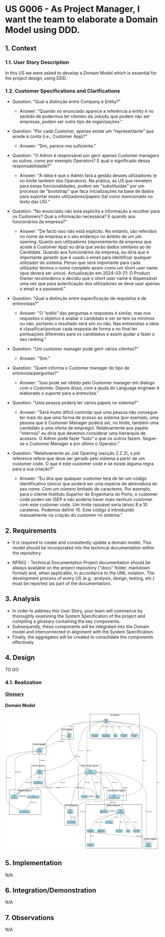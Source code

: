 # US G006 - As Project Manager, I want the team to elaborate a Domain Model using DDD.

## 1. Context
### 1.1. User Story Description

In this US we were asked to develop a Domain Model which is essential for the project design, using DDD.

### 1.2. Customer Specifications and Clarifications

* Question: "Qual a distinção entre Company e Entity?"
    * Answer: "Quando no enunciado aparece a referência a entity é no sentido de podermos ter clientes da Jobs4u que podem não ser empresas, podem ser outro tipo de organizações."

* Question: "Por cada Customer, apenas existe um “representante” que acede à conta (i.e., Customer App)?"
    * Answer: "Sim, parece-me suficiente."

* Question: "O Admin é responsável por gerir apenas Customer managers ou outros, como por exemplo Operators? E qual o significado dessa responsabilidade?"
  * Answer: "A ideia é que o Admin fará a gestão desses utilizadores (e no limite também dos Operators). Na prática, as US que remetem para essas funcionalidades, podem ser “substituidas” por um processo de “bootstrap” que faça inicializações na base de dados para suportar esses utilizadores/papeis (tal como mencionado no texto das US)."

* Question: "No enunciado não está explicita a informação a recolher para os Customers? Qual a informação necessária? E quando aos funcionários da empresa?"
  * Answer: "De facto isso não está explicito. No entanto, são referidos no nome da empresa e o seu endereço no âmbito de um job opening. Quanto aos utilizadores (representante da empresa que acede à Customer App) eu diria que serão dados similares ao do Candidate. Quando aos funcionários da empresa, eu diria que é importante garantir que é usado o email para identificar qualquer utilizador do sistema. Penso que será importante para cada utilizador termos o nome completo assim como um short user name (que deverá ser único). Actualização em 2024-03-21: O Product Owner reconsiderou e decidiu que o short user name é dispensável uma vez que para autenticação dos utilizadores se deve usar apenas o email e a password."

* Question: "Qual a distinção entre especificação de requisitos e de entrevistas?"
  * Answer: "O “estilo” das perguntas e respostas é similar, mas nos requisitos o objetivo é avaliar o candidato e ver se tem os mínimos ou não, portanto o resultado será sim ou não. Nas entrevistas a ideia é classificar/pontuar cada resposta de forma a no final ter pontuações diferentes para os candidatos e assim ajudar a fazer o seu ranking."

* Question: "Um customer manager pode gerir vários clientes?"
  * Answer: "Sim."

* Question: "Quem informa o Customer manager do tipo de entrevista/perguntas?"
  * Answer: "Isso pode ser obtido pelo Customer manager em dialogo com o Customer. Depois disso, com a ajuda do Language engineer é elaborado o suporte para a entrevista."

* Question: "Uma pessoa poderá ter vários papeis no sistema?"
  * Answer: "Será muito difícil controlar que uma pessoa não consegue ter mais do que uma forma de acesso ao sistema (por exemplo, uma pessoa que é Customer Manager poderá ser, no limite, também uma candidato a uma oferta de emprego). Relativamente aos papéis “internos” eu diria que devemos considerar uma hierarquia de acessos. O Admin pode fazer “tudo” o que os outros fazem. Segue-se o Customer Manager e por último o Operator."

* Question: "Relativamente ao Job Opening (secção 2.2.2), o job reference refere que deve ser gerado pelo sistema a partir de um customer code. O que é este customer code e se existe alguma regra para a sua criação?"
  * Answer: "Eu dira que qualquer customer terá de ter um código identificativo (único) que poderá ser uma espécie de abreviatura do seu nome. Com um número limitado de caracteres. Por exemplo, para o cliente Instituto Superior de Engenharia do Porto, o customer code poderi ser ISEP e não poderia haver mais nenhum customer com este customer code. Um limite razoável seria talvez 8 a 10 carateres. Podemos definir 10. Este código é introduzido manualmente na criação do customer no sistema."


## 2. Requirements

* It is required to create and consistently update a domain model. This model should be incorporated into the technical documentation within the repository.

* NFR02 - Technical Documentation Project documentation should be always available on the project repository ("docs" folder, markdown format) and, when applicable, in accordance to the UML notation. The development process of every US (e.g.: analysis, design, testing, etc.) must be reported (as part of the documentation).


## 3. Analysis

* In order to address this User Story, your team will commence by thoroughly examining the System Specification of the project and compiling a glossary containing the key components.
* Subsequently, these components will be integrated into the Domain model and interconnected in alignment with the System Specification.
* Finally, the aggregates will be created to consolidate the components effectively.

## 4. Design

TO DO

### 4.1. Realization

#### [Glossary](../../General%20Documentation/Domain%20Model/glossary.md)


#### Domain Model

![domain_model.svg](svg%2Fdomain_model.svg)



## 5. Implementation

N/A


## 6. Integration/Demonstration

N/A


## 7. Observations

N/A 